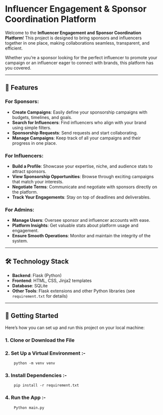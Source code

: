 # Influencer Engagement & Sponsor Coordination Platform

Welcome to the **Influencer Engagement and Sponsor Coordination Platform**! This project is designed to bring sponsors and influencers together in one place, making collaborations seamless, transparent, and efficient.

Whether you’re a sponsor looking for the perfect influencer to promote your campaign or an influencer eager to connect with brands, this platform has you covered.

---

## 🌟 Features

### For Sponsors:
- **Create Campaigns**: Easily define your sponsorship campaigns with budgets, timelines, and goals.
- **Search for Influencers**: Find influencers who align with your brand using simple filters.
- **Sponsorship Requests**: Send requests and start collaborating.
- **Manage Campaigns**: Keep track of all your campaigns and their progress in one place.

### For Influencers:
- **Build a Profile**: Showcase your expertise, niche, and audience stats to attract sponsors.
- **View Sponsorship Opportunities**: Browse through exciting campaigns that match your interests.
- **Negotiate Terms**: Communicate and negotiate with sponsors directly on the platform.
- **Track Your Engagements**: Stay on top of deadlines and deliverables.

### For Admins:
- **Manage Users**: Oversee sponsor and influencer accounts with ease.
- **Platform Insights**: Get valuable stats about platform usage and engagement.
- **Ensure Smooth Operations**: Monitor and maintain the integrity of the system.

---

## 🛠️ Technology Stack

- **Backend**: Flask (Python)
- **Frontend**: HTML, CSS, Jinja2 templates
- **Database**: SQLite
- **Other Tools**: Flask extensions and other Python libraries (see `requirement.txt` for details)

---

## 🚀 Getting Started

Here’s how you can set up and run this project on your local machine:

### 1. Clone or Download the File 

### 2. Set Up a Virtual Environment :-
        python -m venv venv

### 3. Install Dependencies :-
        pip install -r requirement.txt

###  4. Run the App :-
        Python main.py



